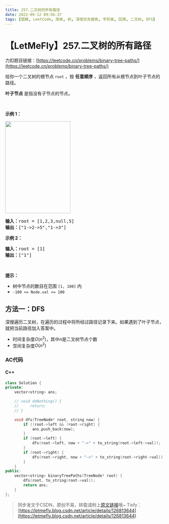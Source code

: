 ```yaml
---
title: 257.二叉树的所有路径
date: 2022-09-12 09:56:37
tags: [题解, LeetCode, 简单, 树, 深度优先搜索, 字符串, 回溯, 二叉树, DFS]
---
```


# 【LetMeFly】257.二叉树的所有路径

力扣题目链接：[https://leetcode.cn/problems/binary-tree-paths/](https://leetcode.cn/problems/binary-tree-paths/)

<p>给你一个二叉树的根节点 <code>root</code> ，按 <strong>任意顺序</strong> ，返回所有从根节点到叶子节点的路径。</p>

<p><strong>叶子节点</strong> 是指没有子节点的节点。</p>
&nbsp;

<p><strong>示例 1：</strong></p>
<img alt="" src="https://assets.leetcode.com/uploads/2021/03/12/paths-tree.jpg" style="width: 207px; height: 293px;" />
<pre>
<strong>输入：</strong>root = [1,2,3,null,5]
<strong>输出：</strong>["1-&gt;2-&gt;5","1-&gt;3"]
</pre>

<p><strong>示例 2：</strong></p>

<pre>
<strong>输入：</strong>root = [1]
<strong>输出：</strong>["1"]
</pre>

<p>&nbsp;</p>

<p><strong>提示：</strong></p>

<ul>
	<li>树中节点的数目在范围 <code>[1, 100]</code> 内</li>
	<li><code>-100 &lt;= Node.val &lt;= 100</code></li>
</ul>


    
## 方法一：DFS

深搜遍历二叉树，在遍历的过程中将所经过路径记录下来。如果遇到了叶子节点，就把当前路径加入答案中。

+ 时间复杂度$O(n^2)$，其中$n$是二叉树节点个数
+ 空间复杂度$O(n^2)$

### AC代码

#### C++

```cpp
class Solution {
private:
    vector<string> ans;

    // void doNothing() {
    //     return;
    // }

    void dfs(TreeNode* root, string now) {
        if (!root->left && !root->right) {
            ans.push_back(now);
        }
        if (root->left) {
            dfs(root->left, now + "->" + to_string(root->left->val));
        }
        if (root->right) {
            dfs(root->right, now + "->" + to_string(root->right->val));
        }
    }
public:
    vector<string> binaryTreePaths(TreeNode* root) {
        dfs(root, to_string(root->val));
        return ans;
    }
};
```

> 同步发文于CSDN，原创不易，转载请附上[原文链接](https://blog.letmefly.xyz/2022/09/12/LeetCode%200257.%E4%BA%8C%E5%8F%89%E6%A0%91%E7%9A%84%E6%89%80%E6%9C%89%E8%B7%AF%E5%BE%84/)哦~
> Tisfy：[https://letmefly.blog.csdn.net/article/details/126813644](https://letmefly.blog.csdn.net/article/details/126813644)
